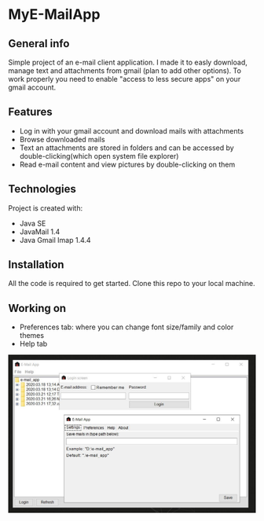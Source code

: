# MyE-MailApp

## General info
Simple project of an e-mail client application. I made it to easly download, manage text and attachments from gmail (plan to add other options). To work properly you need to enable "access to less secure apps" on your gmail account.

## Features
* Log in with your gmail account and download mails with attachments
* Browse downloaded mails
* Text an attachments are stored in folders and can be accessed by double-clicking(which open system file explorer)
* Read e-mail content and view pictures by double-clicking on them

## Technologies
Project is created with:
* Java SE
* JavaMail 1.4
* Java Gmail Imap 1.4.4

## Installation
All the code is required to get started.
Clone this repo to your local machine.

## Working on
* Preferences tab: where you can change font size/family and color themes
* Help tab

![App preview](https://github.com/Jakub19/MyE-MailApp/blob/master/appScreen.JPG?raw=true)